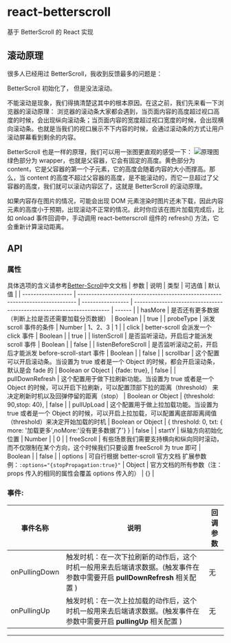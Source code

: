 # react-betterscroll

基于 BetterScroll 的 React 实现

## 滚动原理

很多人已经用过 BetterScroll，我收到反馈最多的问题是：

BetterScroll 初始化了， 但是没法滚动。

不能滚动是现象，我们得搞清楚这其中的根本原因。在这之前，我们先来看一下浏览器的滚动原理： 浏览器的滚动条大家都会遇到，当页面内容的高度超过视口高度的时候，会出现纵向滚动条；当页面内容的宽度超过视口宽度的时候，会出现横向滚动条。也就是当我们的视口展示不下内容的时候，会通过滚动条的方式让用户滚动屏幕看到剩余的内容。

BetterScroll 也是一样的原理，我们可以用一张图更直观的感受一下：
![原理图](https://better-scroll.github.io/docs/assets/images/schematic.png)
绿色部分为 wrapper，也就是父容器，它会有固定的高度。黄色部分为 content，它是父容器的第一个子元素，它的高度会随着内容的大小而撑高。那么，当 content 的高度不超过父容器的高度，是不能滚动的，而它一旦超过了父容器的高度，我们就可以滚动内容区了，这就是 BetterScroll 的滚动原理。

如果内容存在图片的情况，可能会出现 DOM 元素渲染时图片还未下载，因此内容元素的高度小于预期，出现滚动不正常的情况。此时你应该在图片加载完成后，比如 onload 事件回调中，手动调用 react-betterscroll 组件的 refresh() 方法，它会重新计算滚动距离。

## API

### 属性

具体选项的含义请参考[Better-Scroll](https://better-scroll.github.io/docs/zh-CN/)中文文档
| 参数 | 说明 | 类型 | 可选值 | 默认值 |
| ------------------ | ----------------------------------------------------------------------------- | ----------------- | --------------------------------------------------------------------- | ------ |
| hasMore | 是否还有更多数据（判断上拉是否还需要加载分页数据） | Boolean | | true |
| probeType | 派发 scroll 事件的条件 | Number | 1、2、3 | 1 |
| click | better-scroll 会派发一个 click 事件 | Boolean | | true |
| listenScroll | 是否监听滚动，开启后才能派发 scroll 事件 | Boolean | | false |
| listenBeforeScroll | 是否监听滚动之前，开启后才能派发 before-scroll-start 事件 | Boolean | | false |
| scrollbar | 这个配置可以开启滚动条。当设置为 true 或者是一个 Object 的时候，都会开启滚动条，默认是会 fade 的 | Boolean or Object | {fade: true}, | false |
| pullDownRefresh | 这个配置用于做下拉刷新功能。当设置为 true 或者是一个 Object 的时候，可以开启下拉刷新，可以配置顶部下拉的距离（threshold） 来决定刷新时机以及回弹停留的距离（stop） | Boolean or Object | {threshold: 90,stop: 40}, | false |
| pullUpLoad | 这个配置用于做上拉加载功能。当设置为 true 或者是一个 Object 的时候，可以开启上拉加载，可以配置离底部距离阈值（threshold）来决定开始加载的时机 | Boolean or Object | { threshold: 0, txt: { more: '加载更多',noMore:'没有更多数据了'} } | false |
| startY | 纵轴方向初始化位置 | Number | | 0 |
| freeScroll | 有些场景我们需要支持横向和纵向同时滚动，而不仅限制在某个方向，这个时候我们只要设置 freeScroll 为 true 即可 | Boolean | | false |
| options | 可自行根据 better-scroll 官方文档 扩展参数 例：`:options="{stopPropagation:true}"` | Object | 官方文档的所有参数（注：props 传入的相同的属性会覆盖 options 传入的） | {} |

### 事件:

| 事件名称      | 说明                                                                                                                       | 回调参数 |
| ------------- | -------------------------------------------------------------------------------------------------------------------------- | -------- |
| onPullingDown | 触发时机：在一次下拉刷新的动作后，这个时机一般用来去后端请求数据。(触发事件在参数中需要开启 **pullDownRefresh** 相关配置 ) | 无       |
| onPullingUp   | 触发时机：在一次上拉加载的动作后，这个时机一般用来去后端请求数据。(触发事件在参数中需要开启 **pullingUp** 相关配置 )       | 无       |

---
